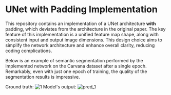 # UNet with Padding Implementation

This repository contains an implementation of a UNet architecture **with** padding, which deviates from the architecture in the original paper. The key feature of this implementation is a unified feature map shape, along with consistent input and output image dimensions. This design choice aims to simplify the network architecture and enhance overall clarity, reducing coding complications.

Below is an example of semantic segmentation performed by the implemented network on the Carvana dataset after a single epoch. Remarkably, even with just one epoch of training, the quality of the segmentation results is impressive.

Ground truth:
![1](https://github.com/AbedSoleymani/Computer-Vision/assets/72225265/142d7497-d5eb-4a3f-8b50-c25f93e4d817)
Model's output:
![pred_1](https://github.com/AbedSoleymani/Computer-Vision/assets/72225265/1cbfc970-c786-4292-9424-ace3d5866520)
